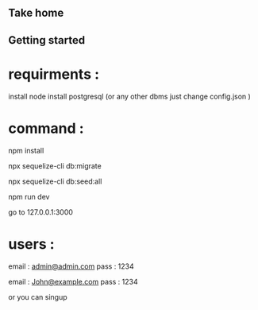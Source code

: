 ## Take home

## Getting started

# requirments :
install node 
install postgresql (or any other dbms just change config.json )

# command :

npm install 

npx sequelize-cli db:migrate

npx sequelize-cli db:seed:all

npm run dev 


go to 127.0.0.1:3000

# users :
email : admin@admin.com  pass : 1234

email : John@example.com pass : 1234

or you can singup